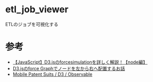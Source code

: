 # etl_job_viewer
ETLのジョブを可視化する


# 参考
- [【JavaScript】D3.jsのforcesimulationを詳しく解説！【node編】](https://keymaso.com/programemory/javascript/d3-forcesimulation2/)
- [D3.jsのforce Graphでノードを左から右へ配置するお話](https://ochanjanai.net/it/development/273)
- [Mobile Patent Suits / D3 / Observable](https://observablehq.com/@d3/mobile-patent-suits)
